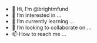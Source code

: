 - 👋 Hi, I’m @brightmfund
- 👀 I’m interested in ...
- 🌱 I’m currently learning ...
- 💞️ I’m looking to collaborate on ...
- 📫 How to reach me ...

<!---
brightmfund/brightmfund is a ✨ special ✨ repository because its `README.md` (this file) appears on your GitHub profile.
You can click the Preview link to take a look at your changes.
--->
